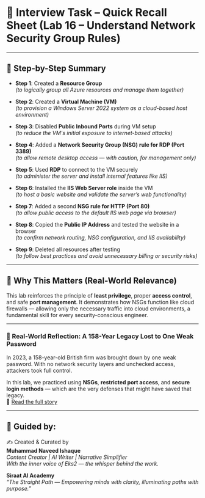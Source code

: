 # 📄 Interview Task – Quick Recall Sheet (Lab 16 – Understand Network Security Group Rules)

---

## 🔁 Step-by-Step Summary

- **Step 1**: Created a **Resource Group**  
  *(to logically group all Azure resources and manage them together)*

- **Step 2**: Created a **Virtual Machine (VM)**  
  *(to provision a Windows Server 2022 system as a cloud-based host environment)*

- **Step 3**: Disabled **Public Inbound Ports** during VM setup  
  *(to reduce the VM's initial exposure to internet-based attacks)*

- **Step 4**: Added a **Network Security Group (NSG) rule for RDP (Port 3389)**  
  *(to allow remote desktop access — with caution, for management only)*

- **Step 5**: Used **RDP** to connect to the VM securely  
  *(to administer the server and install internal features like IIS)*

- **Step 6**: Installed the **IIS Web Server role** inside the VM  
  *(to host a basic website and validate the server’s web functionality)*

- **Step 7**: Added a second **NSG rule for HTTP (Port 80)**  
  *(to allow public access to the default IIS web page via browser)*

- **Step 8**: Copied the **Public IP Address** and tested the website in a browser  
  *(to confirm network routing, NSG configuration, and IIS availability)*

- **Step 9**: Deleted all resources after testing  
  *(to follow best practices and avoid unnecessary billing or security risks)*

---

## 🧠 Why This Matters (Real-World Relevance)

This lab reinforces the principle of **least privilege**, proper **access control**, and safe **port management**. It demonstrates how NSGs function like cloud firewalls — allowing only the necessary traffic into cloud environments, a fundamental skill for every security-conscious engineer.

---

### 🔐 Real-World Reflection: A 158-Year Legacy Lost to One Weak Password

In 2023, a 158-year-old British firm was brought down by one weak password. With no network security layers and unchecked access, attackers took full control.

In this lab, we practiced using **NSGs**, **restricted port access**, and **secure login methods** — which are the very defenses that might have saved that legacy.  
📎 [Read the full story](https://www.bbc.com/news/articles/cx2gx28815wo)

---

## 🧾 Guided by:
✍️ Created & Curated by  
**Muhammad Naveed Ishaque**  
_Content Creator | AI Writer | Narrative Simplifier_  
_With the inner voice of Eks2 — the whisper behind the work._

**Siraat AI Academy**  
_“The Straight Path — Empowering minds with clarity, illuminating paths with purpose.”_
